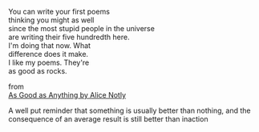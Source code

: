 You can write your first poems  
thinking you might as well  
since the most stupid people in the universe  
are writing their five hundredth here.  
I'm doing that now. What  
difference does it make.  
I like my poems. They're  
as good as rocks.

from  
[As Good as Anything by Alice Notly](https://www.poetryfoundation.org/poems/58192/as-good-as-anything) 

A well put reminder that something is usually better than nothing, and the consequence of an average result is still better than inaction